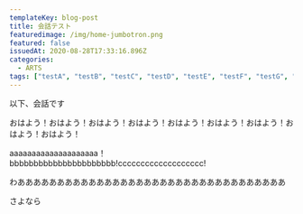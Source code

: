 ```yaml
---
templateKey: blog-post
title: 会話テスト
featuredimage: /img/home-jumbotron.png
featured: false
issuedAt: 2020-08-28T17:33:16.896Z
categories:
  - ARTS
tags: ["testA", "testB", "testC", "testD", "testE", "testF", "testG", "testH", "testI", "testJ", "testK", "testL", "testM", "testN", "testO", "testP", "testQ"]
---
```


以下、会話です
<div class="talk-left">
  <div class="usa"></div>
  <div class="serif">
    <p>おはよう！おはよう！おはよう！おはよう！おはよう！おはよう！おはよう！おはよう！おはよう！</p>
  </div>
</div>

<div class="talk-right">
  <div class="uma"></div>
  <div class="serif">
    <p>aaaaaaaaaaaaaaaaaaaa！bbbbbbbbbbbbbbbbbbbbbb!ccccccccccccccccccc!</p>
  </div>
</div>


<div class="talk-left">
  <div class="nanika"></div>
  <div class="serif">
    <p>わああああああああああああああああああああああああああああああああああ</p>
  </div>
</div>

<div class="talk-right">
  <div class="robo"></div>
  <div class="serif">
    <p>さよなら</p>
  </div>
</div>

